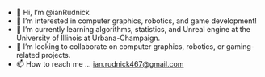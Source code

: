 - 👋 Hi, I’m @ianRudnick
- 👀 I’m interested in computer graphics, robotics, and game development!
- 🌱 I’m currently learning algorithms, statistics, and Unreal engine at the University of Illinois at Urbana-Champaign.
- 💞️ I’m looking to collaborate on computer graphics, robotics, or gaming-related projects.
- 📫 How to reach me ... ian.rudnick467@gmail.com

<!---
ianRudnick/ianRudnick is a ✨ special ✨ repository because its `README.md` (this file) appears on your GitHub profile.
You can click the Preview link to take a look at your changes.
--->
